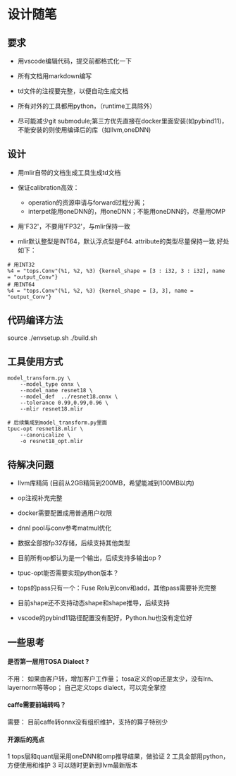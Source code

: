 # 设计随笔

## 要求

* 用vscode编辑代码，提交前都格式化一下

* 所有文档用markdown编写

* td文件的注视要完整，以便自动生成文档

* 所有对外的工具都用python，（runtime工具除外）

* 尽可能减少git submodule;第三方优先直接在docker里面安装(如pybind11)，不能安装的则使用编译后的库（如llvm,oneDNN)

## 设计

* 用mlir自带的文档生成工具生成td文档

* 保证calibration高效：

  * operation的资源申请与forward过程分离；
  * interpet能用oneDNN的，用oneDNN；不能用oneDNN的，尽量用OMP

* 用'F32'，不要用'FP32'，与mlir保持一致

* mlir默认整型是INT64，默认浮点型是F64. attribute的类型尽量保持一致.好处如下：

``` mlir
# 用INT32
%4 = "tops.Conv"(%1, %2, %3) {kernel_shape = [3 : i32, 3 : i32], name = "output_Conv"}
# 用INT64
%4 = "tops.Conv"(%1, %2, %3) {kernel_shape = [3, 3], name = "output_Conv"}
```

## 代码编译方法
source ./envsetup.sh
./build.sh

## 工具使用方式

``` shell
model_transform.py \
    --model_type onnx \
    --model_name resnet18 \
    --model_def  ../resnet18.onnx \
    --tolerance 0.99,0.99,0.96 \
    --mlir resnet18.mlir

# 后续集成到model_transform.py里面
tpuc-opt resnet18.mlir \
    --canonicalize \
    -o resnet18_opt.mlir
```


## 待解决问题

* llvm库精简 (目前从2GB精简到200MB，希望能减到100MB以内)

* op注视补充完整

* docker需要配置成用普通用户权限

* dnnl pool与conv参考matmul优化

* 数据全部按fp32存储，后续支持其他类型

* 目前所有op都认为是一个输出，后续支持多输出op ?

* tpuc-opt能否需要实现python版本？

* tops的pass只有一个：Fuse Relu到conv和add，其他pass需要补充完整

* 目前shape还不支持动态shape和shape推导，后续支持

* vscode的pybind11路径配置没有配好，Python.hu也没有定位好

## 一些思考

#### 是否第一层用TOSA Dialect ?
不用：
如果由客户转，增加客户工作量；
tosa定义的op还是太少，没有lrn、layernorm等等op；
自己定义tops dialect，可以完全掌控

#### caffe需要前端转吗？
需要：
目前caffe转onnx没有组织维护，支持的算子特别少

#### 开源后的亮点

1 tops层和quant层采用oneDNN和omp推导结果，做验证
2 工具全部用python，方便使用和维护
3 可以随时更新到llvm最新版本
